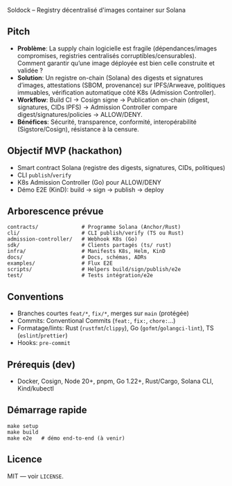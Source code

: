 Soldock – Registry décentralisé d'images container sur Solana

## Pitch

- **Problème**: La supply chain logicielle est fragile (dépendances/images compromises, registries centralisés corruptibles/censurables). Comment garantir qu’une image déployée est bien celle construite et validée ?
- **Solution**: Un registre on-chain (Solana) des digests et signatures d’images, attestations (SBOM, provenance) sur IPFS/Arweave, politiques immuables, vérification automatique côté K8s (Admission Controller).
- **Workflow**: Build CI → Cosign signe → Publication on-chain (digest, signatures, CIDs IPFS) → Admission Controller compare digest/signatures/policies → ALLOW/DENY.
- **Bénéfices**: Sécurité, transparence, conformité, interopérabilité (Sigstore/Cosign), résistance à la censure.

## Objectif MVP (hackathon)

- Smart contract Solana (registre des digests, signatures, CIDs, politiques)
- CLI `publish`/`verify`
- K8s Admission Controller (Go) pour ALLOW/DENY
- Démo E2E (KinD): build → sign → publish → deploy

## Arborescence prévue

```
contracts/              # Programme Solana (Anchor/Rust)
cli/                    # CLI publish/verify (TS ou Rust)
admission-controller/   # Webhook K8s (Go)
sdk/                    # Clients partagés (ts/ rust)
infra/                  # Manifests K8s, Helm, KinD
docs/                   # Docs, schémas, ADRs
examples/               # Flux E2E
scripts/                # Helpers build/sign/publish/e2e
test/                   # Tests intégration/e2e
```

## Conventions

- Branches courtes `feat/*`, `fix/*`, merges sur `main` (protégée)
- Commits: Conventional Commits (`feat:`, `fix:`, `chore:`…)
- Formatage/lints: Rust (`rustfmt`/`clippy`), Go (`gofmt`/`golangci-lint`), TS (`eslint`/`prettier`)
- Hooks: `pre-commit`

## Prérequis (dev)

- Docker, Cosign, Node 20+, pnpm, Go 1.22+, Rust/Cargo, Solana CLI, Kind/kubectl

## Démarrage rapide

```
make setup
make build
make e2e   # démo end-to-end (à venir)
```

## Licence

MIT — voir `LICENSE`.



